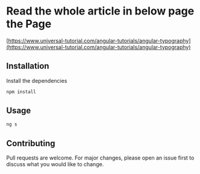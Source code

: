 # Read the whole article in below page the Page

[https://www.universal-tutorial.com/angular-tutorials/angular-typography](https://www.universal-tutorial.com/angular-tutorials/angular-typography)

## Installation

Install the dependencies

```bash
npm install
```

## Usage

```python
ng s
```

## Contributing

Pull requests are welcome. For major changes, please open an issue first to discuss what you would like to change.
